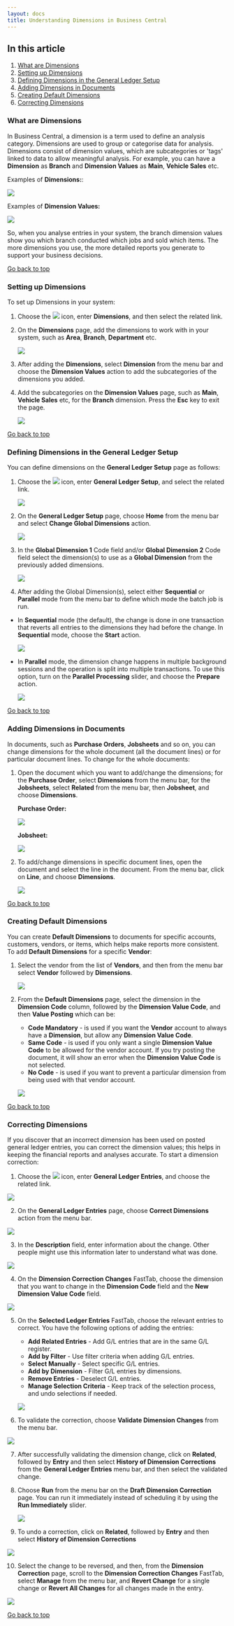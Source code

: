 ```yaml
---
layout: docs
title: Understanding Dimensions in Business Central
---
```


<a name="top"></a>

## In this article
1. [What are Dimensions](#what-are-dimensions)
2. [Setting up Dimensions](#setting-up-dimensions)
3. [Defining Dimensions in the General Ledger Setup](#defining-dimensions-in-the-general-ledger-setup)
4. [Adding Dimensions in Documents](#adding-dimensions-in-documents)
5. [Creating Default Dimensions](#creating-default-dimensions)
6. [Correcting Dimensions](#correcting-dimensions)

### What are Dimensions
In Business Central, a dimension is a term used to define an analysis category. Dimensions are used to group or categorise data for analysis. Dimensions consist of dimension values, which are subcategories or 'tags' linked to data to allow meaningful analysis. For example, you can have a **Dimension** as **Branch** and **Dimension Values** as **Main**, **Vehicle Sales** etc. 

Examples of **Dimensions:**:

   ![](media/garagehive-dimensions-examples.png)

Examples of **Dimension Values:**

   ![](media/garagehive-dimension-values-examples.png)

So, when you analyse entries in your system, the branch dimension values show you which branch conducted which jobs and sold which items. The more dimensions you use, the more detailed reports you generate to support your business decisions.


[Go back to top](#top)

### Setting up Dimensions
To set up Dimensions in your system:
1.	Choose the ![](media/search_icon.png) icon, enter **Dimensions**, and then select the related link.
2.	On the **Dimensions** page, add the dimensions to work with in your system, such as **Area**, **Branch**, **Department** etc.

    ![](media/garagehive-setting-up-dimensions1.gif)

3.	After adding the **Dimensions**, select **Dimension** from the menu bar and choose the **Dimension Values** action to add the subcategories of the dimensions you added.
4.	Add the subcategories on the **Dimension Values** page, such as **Main**, **Vehicle Sales** etc, for the **Branch** dimension. Press the **Esc** key to exit the page.

    ![](media/garagehive-setting-up-dimensions2.gif)


[Go back to top](#top)

### Defining Dimensions in the General Ledger Setup
You can define dimensions on the **General Ledger Setup** page as follows:
1.	Choose the ![](media/search_icon.png) icon, enter **General Ledger Setup**, and select the related link.

    ![](media/garagehive-defining-general-ledger-setup-dimensions1.png)

2.	On the **General Ledger Setup** page, choose **Home** from the menu bar and select **Change Global Dimensions** action.

    ![](media/garagehive-defining-general-ledger-setup-dimensions2.png)

3. In the **Global Dimension 1** Code field and/or **Global Dimension 2** Code field select the dimension(s) to use as a **Global Dimension** from the previously added dimensions.

    ![](media/garagehive-defining-general-ledger-setup-dimensions3.png)

4.	After adding the Global Dimension(s), select either **Sequential** or **Parallel** mode from the menu bar to define which mode the batch job is run.
   - In **Sequential** mode (the default), the change is done in one transaction that reverts all entries to the dimensions they had before the change. In **Sequential** mode, choose the **Start** action.

       ![](media/garagehive-defining-general-ledger-setup-dimensions4.png)

   - In **Parallel** mode, the dimension change happens in multiple background sessions and the operation is split into multiple transactions. To use this option, turn on the **Parallel Processing** slider, and choose the **Prepare** action.

       ![](media/garagehive-defining-general-ledger-setup-dimensions5.png)


[Go back to top](#top)

### Adding Dimensions in Documents
In documents, such as **Purchase Orders**, **Jobsheets** and so on, you can change dimensions for the whole document (all the document lines) or for particular document lines. To change for the whole documents:
1. Open the document which you want to add/change the dimensions; for the **Purchase Order**, select **Dimensions** from the menu bar, for the **Jobsheets**, select **Related** from the menu bar, then **Jobsheet**, and choose **Dimensions**.

   **Purchase Order:**

      ![](media/garagehive-adding-dimensions-in-documents1.png)
   
   **Jobsheet:**

      ![](media/garagehive-adding-dimensions-in-documents2.png)

2. To add/change dimensions in specific document lines, open the document and select the line in the document. From the menu bar, click on **Line**, and choose **Dimensions**.

   ![](media/garagehive-adding-dimensions-in-documents3.png)


[Go back to top](#top)

### Creating Default Dimensions
You can create **Default Dimensions** to documents for specific accounts, customers, vendors, or items, which helps make reports more consistent. To add **Default Dimensions** for a specific **Vendor**:
1. Select the vendor from the list of **Vendors**, and then from the menu bar select **Vendor** followed by **Dimensions**.

   ![](media/garagehive-creating-default-dimensions1.png)

2. From the **Default Dimensions** page, select the dimension in the **Dimension Code** column, followed by the **Dimension Value Code**, and then **Value Posting** which can be: 
   - **Code Mandatory** - is used if you want the **Vendor** account to always have a **Dimension**, but allow any **Dimension Value Code**.
   - **Same Code** - is used if you only want a single **Dimension Value Code** to be allowed for the vendor account. If you try posting the document, it will show an error when the **Dimension Value Code** is not selected.
   - **No Code** - is used if you want to prevent a particular dimension from being used with that vendor account.

   ![](media/garagehive-creating-default-dimensions2.png)


[Go back to top](#top)

### Correcting Dimensions
If you discover that an incorrect dimension has been used on posted general ledger entries, you can correct the dimension values; this helps in keeping the financial reports and analyses accurate. To start a dimension correction:
1.	Choose the ![](media/search_icon.png) icon, enter **General Ledger Entries**, and choose the related link.

   ![](media/garagehive-correcting-dimensions1.png)

2.	On the **General Ledger Entries** page, choose **Correct Dimensions** action from the menu bar.

   ![](media/garagehive-correcting-dimensions2.png)

3.	In the **Description** field, enter information about the change. Other people might use this information later to understand what was done.

   ![](media/garagehive-correcting-dimensions3.png)

4.	On the **Dimension Correction Changes** FastTab, choose the dimension that you want to change in the **Dimension Code** field and the **New Dimension Value Code** field.

   ![](media/garagehive-correcting-dimensions4.png)

5. On the **Selected Ledger Entries** FastTab, choose the relevant entries to correct. You have the following options of adding the entries:
   - **Add Related Entries** - Add G/L entries that are in the same G/L register.
   - **Add by Filter** - Use filter criteria when adding G/L entries.
   - **Select Manually** - Select specific G/L entries.
   - **Add by Dimension** - Filter G/L entries by dimensions.
   - **Remove Entries** - Deselect G/L entries.
   - **Manage Selection Criteria** - Keep track of the selection process, and undo selections if needed.

   ![](media/garagehive-correcting-dimensions5.png)



6.	To validate the correction, choose **Validate Dimension Changes** from the menu bar.

   ![](media/garagehive-correcting-dimensions6.png)

7.	After successfully validating the dimension change, click on **Related**, followed by **Entry** and then select **History of Dimension Corrections** from the **General Ledger Entries** menu bar, and then select the validated change.
8. Choose **Run** from the menu bar on the **Draft Dimension Correction** page. You can run it immediately instead of scheduling it by using the **Run Immediately** slider. 

   ![](media/garagehive-correcting-dimensions7.png)


9.	To undo a correction, click on **Related**, followed by **Entry** and then select **History of Dimension Corrections**

   ![](media/garagehive-correcting-dimensions8.png)

10. Select the change to be reversed, and then, from the **Dimension Correction** page, scroll to the **Dimension Correction Changes** FastTab, select **Manage** from the menu bar, and **Revert Change** for a single change or **Revert All Changes** for all changes made in the entry.

   ![](media/garagehive-correcting-dimensions8.gif)


[Go back to top](#top)


